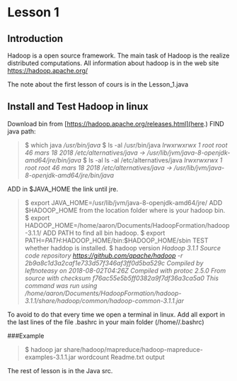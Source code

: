 # Lesson 1

## Introduction

Hadoop is a open source framework. The main task of Hadoop is the realize distributed computations. All information about hadoop is in the web site https://hadoop.apache.org/

The note about the first lesson of cours is in the Lesson_1.java

## Install and Test Hadoop in linux

Download bin from  [https://hadoop.apache.org/releases.html](here.)
FIND java path:
  >$ which java
  > _/usr/bin/java_
  >$ ls -al /usr/bin/java
  > _lrwxrwxrwx 1 root root 46 mars  18  2018 /etc/alternatives/java -> /usr/lib/jvm/java-8-openjdk-amd64/jre/bin/java_
  >$ ls -al ls -al /etc/alternatives/java
  > _lrwxrwxrwx 1 root root 46 mars  18  2018 /etc/alternatives/java -> /usr/lib/jvm/java-8-openjdk-amd64/jre/bin/java_

ADD in $JAVA_HOME the link until jre.
  >$ export JAVA_HOME=/usr/lib/jvm/java-8-openjdk-amd64/jre/
ADD $HADOOP_HOME from the location folder where is your hadoop bin.
  >$ export HADOOP_HOME=/home/aaron/Documents/HadoopFormation/hadoop-3.1.1/
ADD PATH to find all bin hadoop.
  >$ export PATH=$PATH:$HADOOP_HOME/bin:$HADOOP_HOME/sbin
TEST whether haddop is installed.
  >$ hadoop version
  >  _Hadoop 3.1.1_
  >  _Source code repository https://github.com/apache/hadoop -r 2b9a8c1d3a2caf1e733d57f346af3ff0d5ba529c_
  >  _Compiled by leftnoteasy on 2018-08-02T04:26Z_
  >  _Compiled with protoc 2.5.0_
  >  _From source with checksum f76ac55e5b5ff0382a9f7df36a3ca5a0_
  >  _This command was run using /home/aaron/Documents/HadoopFormation/hadoop-3.1.1/share/hadoop/common/hadoop-common-3.1.1.jar_

To avoid to do that every time we open a terminal in linux. Add all export in the last lines of the file .bashrc in your main folder (/home/<user>/.bashrc)

###Example
  >$ hadoop jar share/hadoop/mapreduce/hadoop-mapreduce-examples-3.1.1.jar wordcount Readme.txt output

The rest of lesson is in the Java src. 
